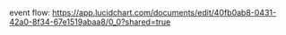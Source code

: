 ﻿event flow: https://app.lucidchart.com/documents/edit/40fb0ab8-0431-42a0-8f34-67e1519abaa8/0_0?shared=true